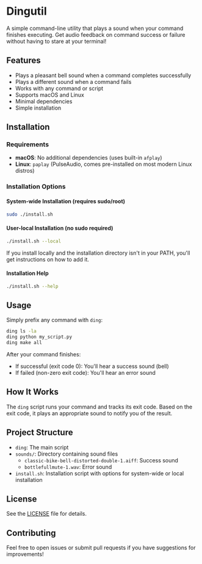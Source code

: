 # Dingutil

A simple command-line utility that plays a sound when your command finishes executing. Get audio feedback on command success or failure without having to stare at your terminal!

## Features

- Plays a pleasant bell sound when a command completes successfully
- Plays a different sound when a command fails
- Works with any command or script
- Supports macOS and Linux
- Minimal dependencies
- Simple installation

## Installation

### Requirements

- **macOS**: No additional dependencies (uses built-in `afplay`)
- **Linux**: `paplay` (PulseAudio, comes pre-installed on most modern Linux distros)

### Installation Options

#### System-wide Installation (requires sudo/root)

```bash
sudo ./install.sh
```

#### User-local Installation (no sudo required)

```bash
./install.sh --local
```

If you install locally and the installation directory isn't in your PATH, you'll get instructions on how to add it.

#### Installation Help

```bash
./install.sh --help
```

## Usage

Simply prefix any command with `ding`:

```bash
ding ls -la
ding python my_script.py
ding make all
```

After your command finishes:
- If successful (exit code 0): You'll hear a success sound (bell)
- If failed (non-zero exit code): You'll hear an error sound

## How It Works

The `ding` script runs your command and tracks its exit code. Based on the exit code, it plays an appropriate sound to notify you of the result.

## Project Structure

- `ding`: The main script
- `sounds/`: Directory containing sound files
  - `classic-bike-bell-distorted-double-1.aiff`: Success sound
  - `bottlefullmute-1.wav`: Error sound
- `install.sh`: Installation script with options for system-wide or local installation

## License

See the [LICENSE](LICENSE) file for details.

## Contributing

Feel free to open issues or submit pull requests if you have suggestions for improvements! 